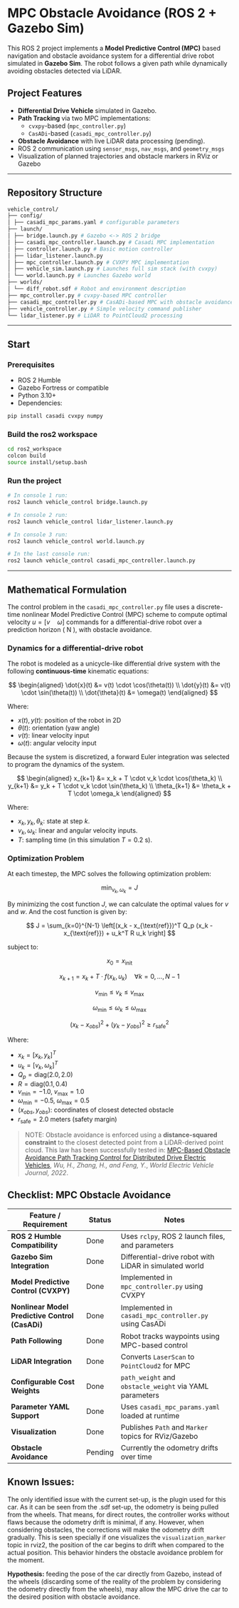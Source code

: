 # MPC Obstacle Avoidance (ROS 2 + Gazebo Sim)

This ROS 2 project implements a **Model Predictive Control (MPC)** based navigation and obstacle avoidance system for a differential drive robot simulated in **Gazebo Sim**. The robot follows a given path while dynamically avoiding obstacles detected via LiDAR.

## Project Features

- **Differential Drive Vehicle** simulated in Gazebo.
- **Path Tracking** via two MPC implementations:
  - `cvxpy`-based (`mpc_controller.py`)
  - `CasADi`-based (`casadi_mpc_controller.py`)
- **Obstacle Avoidance** with live LiDAR data processing (pending).
- ROS 2 communication using `sensor_msgs`, `nav_msgs`, and `geometry_msgs`
- Visualization of planned trajectories and obstacle markers in RViz or Gazebo

---

## Repository Structure

```bash
vehicle_control/
├── config/
│ ├── casadi_mpc_params.yaml # configurable parameters
├── launch/
│ ├── bridge.launch.py # Gazebo <-> ROS 2 bridge
│ ├── casadi_mpc_controller.launch.py # Casadi MPC implementation
│ ├── controller.launch.py # Basic motion controller
│ ├── lidar_listener.launch.py
│ ├── mpc_controller.launch.py # CVXPY MPC implementation
│ ├── vehicle_sim.launch.py # Launches full sim stack (with cvxpy)
│ └── world.launch.py # Launches Gazebo world
├── worlds/
│ └── diff_robot.sdf # Robot and environment description
├── mpc_controller.py # cvxpy-based MPC controller
├── casadi_mpc_controller.py # CasADi-based MPC with obstacle avoidance
├── vehicle_controller.py # Simple velocity command publisher
└── lidar_listener.py # LiDAR to PointCloud2 processing
```

---

## Start

### Prerequisites

- ROS 2 Humble
- Gazebo Fortress or compatible
- Python 3.10+
- Dependencies:

```bash
pip install casadi cvxpy numpy
```

### Build the ros2 workspace

```bash
cd ros2_workspace
colcon build
source install/setup.bash
```

### Run the project

```bash
# In console 1 run: 
ros2 launch vehicle_control bridge.launch.py 

# In console 2 run:
ros2 launch vehicle_control lidar_listener.launch.py

# In console 3 run:
ros2 launch vehicle_control world.launch.py

# In the last console run:
ros2 launch vehicle_control casadi_mpc_controller.launch.py
```

---

## Mathematical Formulation

The control problem in the `casadi_mpc_controller.py` file uses a discrete-time nonlinear Model Predictive Control (MPC) scheme to compute optimal velocity $u = [v \quad \omega]$ commands for a differential-drive robot over a prediction horizon \( N \), with obstacle avoidance.

### Dynamics for a differential-drive robot

The robot is modeled as a unicycle-like differential drive system with the following **continuous-time** kinematic equations:

$$
\begin{aligned}
\dot{x}(t) &= v(t) \cdot \cos(\theta(t)) \\
\dot{y}(t) &= v(t) \cdot \sin(\theta(t)) \\
\dot{\theta}(t) &= \omega(t)
\end{aligned}
$$

Where:

- $x(t), y(t)$: position of the robot in 2D
- $\theta(t)$: orientation (yaw angle)
- $v(t)$: linear velocity input
- $\omega(t)$: angular velocity input

Because the system is discretized, a forward Euler integration was selected to program the dynamics of the system.

$$
\begin{aligned}
x_{k+1} &= x_k + T \cdot v_k \cdot \cos(\theta_k) \\
y_{k+1} &= y_k + T \cdot v_k \cdot \sin(\theta_k) \\
\theta_{k+1} &= \theta_k + T \cdot \omega_k
\end{aligned}
$$

Where:

- $x_k, y_k, \theta_k$: state at step $k$.
- $v_k, \omega_k$: linear and angular velocity inputs.
- $T$: sampling time (in this simulation $T = 0.2$ s).

### Optimization Problem

At each timestep, the MPC solves the following optimization problem:

$$
\min_{v_k, \omega_k} = J
$$

By minimizing the cost function $J$, we can calculate the optimal values for $v$ and $w$. And the cost function is given by:

$$
J = \sum_{k=0}^{N-1} \left[(x_k - x_{\text{ref}})^T Q_p (x_k - x_{\text{ref}}) + u_k^T R u_k \right]
$$

subject to:

$$
x_0 = x_{\text{init}}
$$

$$
x_{k+1} = x_k + T \cdot f(x_k, u_k) \quad \forall k = 0,\dots,N-1
$$

$$
v_{\min} \leq v_k \leq v_{\max}
$$

$$
\omega_{\min} \leq \omega_k \leq \omega_{\max}
$$

$$
(x_k - x_{obs})^2 + (y_k - y_{obs})^2\geq r_{\text{safe}}^2
$$

Where:

- $x_k = [x_k, y_k]^T$
- $u_k = [v_k, \omega_k]^T$
- $Q_p = \text{diag}(2.0, 2.0)$
- $R = \text{diag}(0.1, 0.4)$
- $v_{\min} = -1.0,\; v_{\max} = 1.0$
- $\omega_{\min} = -0.5,\; \omega_{\max} = 0.5$
- $(x_{obs}, y_{obs})$: coordinates of closest detected obstacle
- $r_{\text{safe}} = 2.0$ meters (safety margin)

> NOTE: Obstacle avoidance is enforced using a **distance-squared constraint** to the closest detected point from a LiDAR-derived point cloud. This law has been successfully tested in:
[MPC-Based Obstacle Avoidance Path Tracking Control for Distributed Drive Electric Vehicles](https://doi.org/10.3390/wevj13120221), *Wu, H., Zhang, H., and Feng, Y.*, *World Electric Vehicle Journal, 2022*.

## Checklist: MPC Obstacle Avoidance

| Feature / Requirement                          | Status | Notes                                                      |
|------------------------------------------------|--------|------------------------------------------------------------|
| **ROS 2 Humble Compatibility**                 | Done   | Uses `rclpy`, ROS 2 launch files, and parameters           |
| **Gazebo Sim Integration**                     | Done   | Differential-drive robot with LiDAR in simulated world     |
| **Model Predictive Control (CVXPY)**           | Done   | Implemented in `mpc_controller.py` using CVXPY             |
| **Nonlinear Model Predictive Control (CasADi)**| Done   | Implemented in `casadi_mpc_controller.py` using CasADi     |
| **Path Following**                             | Done   | Robot tracks waypoints using MPC-based control             |
| **LiDAR Integration**                          | Done   | Converts `LaserScan` to `PointCloud2` for MPC              |
| **Configurable Cost Weights**                  | Done   | `path_weight` and `obstacle_weight` via YAML parameters    |
| **Parameter YAML Support**                     | Done   | Uses `casadi_mpc_params.yaml` loaded at runtime            |
| **Visualization**                              | Done   | Publishes `Path` and `Marker` topics for RViz/Gazebo       |
| **Obstacle Avoidance**                         | Pending| Currently the odometry drifts over time                    |

## Known Issues:

The only identified issue with the current set-up, is the plugin used for this car. As it can be seen from the .sdf set-up, the odometry is being pulled from the wheels. That means, for direct routes, the controller works without flaws because the odometry drift is minimal, if any. However, when considering obstacles, the corrections will make the odometry drift gradually. This is seen specially if one visualizes the `visualization_marker` topic in rviz2, the position of the car begins to drift when compared to the actual position. This behavior hinders the obstacle avoidance problem for the moment.

**Hypothesis:** feeding the pose of the car directly from Gazebo, instead of the wheels (discarding some of the reality of the problem by considering the odometry directly from the wheels), may allow the MPC drive the car to the desired position with obstacle avoidance.
